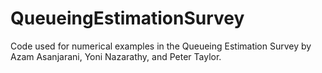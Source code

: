 # QueueingEstimationSurvey
Code used for numerical examples in the Queueing Estimation Survey by Azam Asanjarani, Yoni Nazarathy, and Peter Taylor.
